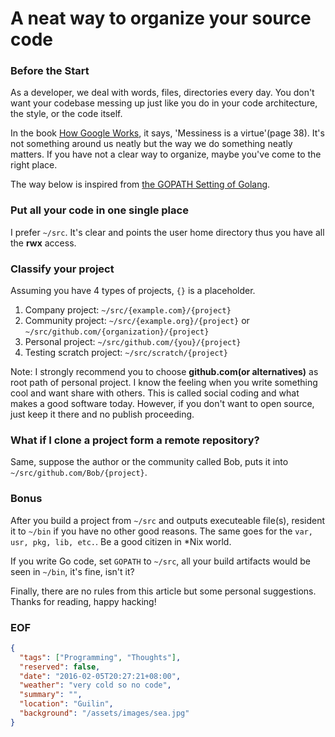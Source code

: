 A neat way to organize your source code
===

### Before the Start
As a developer, we deal with words, files, directories every day. You don't want your codebase messing up just like you do in your code architecture, the style, or the code itself.

In the book [How Google Works][1], it says, 'Messiness is a virtue'(page 38). It's not something around us neatly but the way we do something neatly matters. If you have not a clear way to organize, maybe you've come to the right place.

The way below is inspired from [the GOPATH Setting of Golang][2].

### Put all your code in one single place
I prefer ``~/src``. It's clear and points the user home directory thus you have all the **rwx** access.

### Classify your project
Assuming you have 4 types of projects, ``{}`` is a placeholder.

1. Company project: ``~/src/{example.com}/{project}`` 
2. Community project: ``~/src/{example.org}/{project}`` or ``~/src/github.com/{organization}/{project}``
3. Personal project: ``~/src/github.com/{you}/{project}``
4. Testing scratch project: ``~/src/scratch/{project}``

Note: I strongly recommend you to choose **github.com(or alternatives)** as root path of personal project. I know the feeling when you write something cool and want share with others. This is called social coding and what makes a good software today. However, if you don't want to open source, just keep it there and no publish proceeding.

### What if I clone a project form a remote repository?
Same, suppose the author or the community called Bob, puts it into ``~/src/github.com/Bob/{project}``.

### Bonus
After you build a project from ``~/src`` and outputs executeable file(s), resident it to ``~/bin`` if you have no other good reasons. The same goes for the ``var, usr, pkg, lib, etc.``. Be a good citizen in *Nix world.

If you write Go code, set ``GOPATH`` to ``~/src``, all your build artifacts would be seen in ``~/bin``, it's fine, isn't it?

Finally, there are no rules from this article but some personal suggestions. Thanks for reading, happy hacking!

### EOF
```json
{
  "tags": ["Programming", "Thoughts"],
  "reserved": false,
  "date": "2016-02-05T20:27:21+08:00",
  "weather": "very cold so no code",
  "summary": "",
  "location": "Guilin",
  "background": "/assets/images/sea.jpg"
}
```

[1]: http://www.amazon.com/How-Google-Works-Eric-Schmidt/dp/1455582344
[2]: https://golang.org/doc/code.html#Organization
